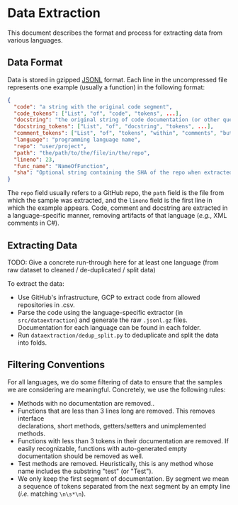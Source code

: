 # Data Extraction

This document describes the format and process for extracting data from various languages.

## Data Format
Data is stored in gzipped [JSONL](http://jsonlines.org/) format.
Each line in the uncompressed file represents one example (usually a function) in the
following format:
```json
{
  "code": "a string with the original code segment",
  "code_tokens": ["List", "of", "code", "tokens", ...],
  "docstring": "the original string of code documentation (or other query) about the code",
  "docstring_tokens": ["List", "of", "docstring", "tokens", ...],
  "comment_tokens": ["List", "of", "tokens", "within", "comments", "but", "not", "the", "docstring", ...],
  "language": "programming language name",
  "repo": "user/project",
  "path": "the/path/to/the/file/in/the/repo",
  "lineno": 23,
  "func_name": "NameOfFunction",
  "sha": "Optional string containing the SHA of the repo when extracted"
}
```
The `repo` field usually refers to a GitHub repo, the `path` field is the file from
which the sample was extracted, and the `lineno` field is the first line in which the
example appears.
Code, comment and docstring are extracted in a language-specific manner, removing
artifacts of that language (_e.g._, XML comments in C#).
  
## Extracting Data

TODO: Give a concrete run-through here for at least one language (from raw dataset
 to cleaned / de-duplicated / split data)

To extract the data:
* Use GitHub's infrastructure, GCP to extract code from allowed repositories in .csv.
* Parse the code using the language-specific extractor (in `src/dataextraction`)
  and generate the raw `.jsonl.gz` files. Documentation for each language can
  be found in each folder.
* Run `dataextraction/dedup_split.py` to deduplicate and split the data into folds.


## Filtering Conventions
For all languages, we do some filtering of data to ensure that the samples we are
considering are meaningful. Concretely, we use the following rules:
* Methods with no documentation are removed..
* Functions that are less than 3 lines long are removed. This removes interface  
  declarations, short methods, getters/setters and unimplemented methods.
* Functions with less than 3 tokens in their documentation are removed. If easily
  recognizable, functions with auto-generated empty documentation should be
  removed as well.
* Test methods are removed. Heuristically, this is any method whose name includes
  the substring "test" (or "Test").
* We only keep the first segment of documentation. By segment we mean a sequence
  of tokens separated from the next segment by an empty line (_i.e._ matching
  `\n\s*\n`).